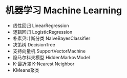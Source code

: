 # 机器学习 Machine Learning

- 线性回归 LinearRegression
- 逻辑回归 LogisticRegression
- 朴素贝叶斯分类 NaiveBayesClassifier
- 决策树 DecisionTree
- 支持向量机 SupportVectorMachine
- 隐马尔科夫模型 HiddenMarkovModel
- K-最近邻 K-Nearest Neighbor
- KMeans聚类
